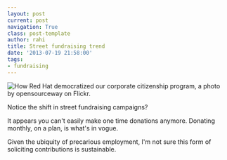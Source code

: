 ```yaml
---
layout: post
current: post
navigation: True
class: post-template
author: rahi
title: Street fundraising trend
date: '2013-07-19 21:58:00'
tags:
- fundraising
---
```


![How Red Hat democratized our corporate citizenship program, a photo by opensourceway on Flickr.](https://lh3.googleusercontent.com/IRKlwVetRXNLLpu6Q2zbbBAsFcItDFZnQXniSdW5gDuHzKTuBnMqP-vXO2-YXIkIQRY3lupLg_tPelCOr826B7OH5OhE08Dra7LZvcp95Ce3jwlE-9_8Jzrj-xiKxZoPh2_S3QCeeOMfwz-syHLBmYHaqmOo7n85dcMF-wu4vuf04ZTkG0JOr8PtQqKMKe6oN75vA3a8KEQQirac0UrU20C6Qt4bhQWkfuVtauiNaAcWMcn9vL4UyDyh5_hgljY4MFcnN67flc4D8EpJHHLmS6bW5_8GX5ujDGD3gDn7XX_bWumsNVn8WNzg_rCJL9kPoY6olQN3S1Jwc_vqKiFoqVi4DNcoVavR1LScwAMGhGkbPwuZHFi_ilvwB-g1oHmbpne_wBtIi45XGamM8EUNYhDGeEO-PHF7yWWpJPn9Y3C3Y40xeT0HtZQzgOCAGYbNkUUVL_wDV08BuwGIVPkhJP55vd8Op5vHCotw44GXhne3OqkP61TZ2In4pBjNIi14gZzhmIZ7ZzEvLZf1TsbjnP2-UVqMS1mS1kzn--1BTwTOkIUARvgfIdW28erMuwDvbtV_nf36UldKx6yH9EAWjK6FJhuIdIqL8jAIl-_mIOmMuLthH9RHJw=w500-h281-no)

Notice the shift in street fundraising campaigns?

It appears you can't easily make one time donations anymore. Donating monthly, on a plan, is what's in vogue.

Given the ubiquity of precarious employment, I'm not sure this form of soliciting contributions is sustainable.
